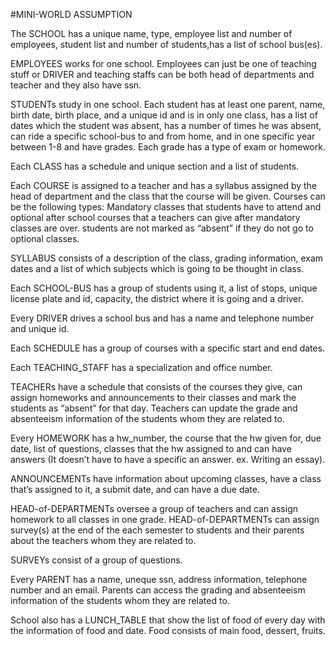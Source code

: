 #MINI-WORLD ASSUMPTION

The SCHOOL has a unique name, type, employee list and number of employees, student list and number of students,has a 
list of school bus(es).
 
EMPLOYEES works for one school. Employees can just be one of teaching stuff or DRIVER and teaching staffs can be 
both head of departments and teacher and they also have ssn. 

STUDENTs study in one school. Each student has at least one parent, name, birth date, birth place, and a unique id and  is in only one class,  has a list of dates which the student was absent, has a number of times he was absent, can ride a specific school-bus to and from home, and in one specific year between 1-8 and have grades. Each grade has a type of exam or homework.

Each CLASS has a schedule and unique section and a list of students.

Each COURSE is assigned to a teacher and has a syllabus assigned by the head of department and the class that the course will be given. Courses can be the following types: Mandatory classes that students have to attend and optional after school courses that a teachers can give after mandatory classes are over. students are not marked as “absent” if they do not go to optional classes. 

SYLLABUS consists of a description of the class, grading information, exam dates and a list of which subjects which is going to be thought in class. 

Each SCHOOL-BUS has a group of students using it, a list of stops, unique license plate and id, capacity, the district where it is going and a driver. 

Every DRIVER drives a school bus and has a name and telephone number and unique id. 

Each SCHEDULE has a group of courses with a specific start and end dates. 

Each TEACHING_STAFF has a specialization and office number.

TEACHERs have a schedule that consists of the courses they give, can assign homeworks and announcements to their classes and mark the students as “absent” for that day. Teachers can update the grade and absenteeism information of the students whom they are related to.

Every HOMEWORK has a hw_number, the course that the hw given for, due date, list of questions, classes that the hw assigned to and can have answers (It doesn’t have to have a specific an answer. ex. Writing an essay). 

ANNOUNCEMENTs have information about upcoming classes, have a class that’s assigned to it, a submit date, and can have a due date. 

HEAD-of-DEPARTMENTs oversee a group of teachers and can assign homework to all classes in one grade. HEAD-of-DEPARTMENTs can assign survey(s) at the end of the each semester to students and their parents about the teachers whom they are related to.

SURVEYs consist of a group of questions. 

Every PARENT has a name, uneque ssn, address information, telephone number and an email. Parents can access the grading and absenteeism information of the students whom they are related to.

School also has a LUNCH_TABLE that show the list of food of every day with the information of food and date. Food consists of main food, dessert, fruits.
